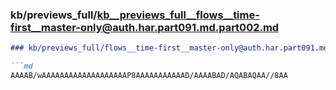 ### kb/previews_full/kb__previews_full__flows__time-first__master-only@auth.har.part091.md.part002.md

```md
### kb/previews_full/flows__time-first__master-only@auth.har.part091.md (part 002)

```md
AAAAB/wAAAAAAAAAAAAAAAAAAAP8AAAAAAAAAAAD/AAAABAD/AQABAQAA//8AA
```

```

```
